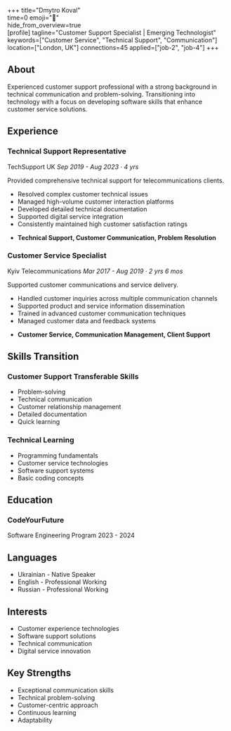 +++ 
title="Dmytro Koval"  
time=0 
emoji="👤"  
hide_from_overview=true  
[profile] 
tagline="Customer Support Specialist | Emerging Technologist" 
keywords=["Customer Service", "Technical Support", "Communication"] 
location=["London, UK"] 
connections=45 
applied=["job-2", "job-4"] 
+++

## About

Experienced customer support professional with a strong background in technical communication and problem-solving. Transitioning into technology with a focus on developing software skills that enhance customer service solutions.

## Experience

### Technical Support Representative

TechSupport UK
_Sep 2019 - Aug 2023 · 4 yrs_

Provided comprehensive technical support for telecommunications clients.

- Resolved complex customer technical issues
- Managed high-volume customer interaction platforms
- Developed detailed technical documentation
- Supported digital service integration
- Consistently maintained high customer satisfaction ratings

* **Technical Support, Customer Communication, Problem Resolution**

### Customer Service Specialist

Kyiv Telecommunications
_Mar 2017 - Aug 2019 · 2 yrs 6 mos_

Supported customer communications and service delivery.

- Handled customer inquiries across multiple communication channels
- Supported product and service information dissemination
- Trained in advanced customer communication techniques
- Managed customer data and feedback systems

* **Customer Service, Communication Management, Client Support**

## Skills Transition

### Customer Support Transferable Skills

- Problem-solving
- Technical communication
- Customer relationship management
- Detailed documentation
- Quick learning

### Technical Learning

- Programming fundamentals
- Customer service technologies
- Software support systems
- Basic coding concepts

## Education

### CodeYourFuture

Software Engineering Program
2023 - 2024

## Languages

- Ukrainian - Native Speaker
- English - Professional Working
- Russian - Professional Working

## Interests

- Customer experience technologies
- Software support solutions
- Technical communication
- Digital service innovation

## Key Strengths

- Exceptional communication skills
- Technical problem-solving
- Customer-centric approach
- Continuous learning
- Adaptability
